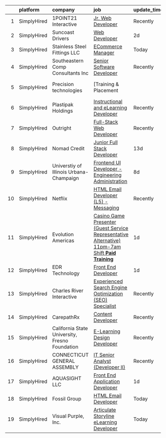 

|    | platform    | company                                        | job                                                                                                                                                                                                                 | update_time   | location                      |
|---:|:------------|:-----------------------------------------------|:--------------------------------------------------------------------------------------------------------------------------------------------------------------------------------------------------------------------|:--------------|:------------------------------|
|  1 | SimplyHired | 1POINT21 Interactive                           | [Jr. Web Developer](https://www.simplyhired.com/job/5pPsVLgB1cD_NG7mvDk7wMao72ov8DkpTvcddGZV16VT_ECoCbhAxQ?q=interactive+developer)                                                                                 | Recently      | San Diego, CA                 |
|  2 | SimplyHired | Suncoast Drivers                               | [Web Developer](https://www.simplyhired.com/job/nVTxco-khZ335pgm0opBIIBu598_scHSO1P6dgwnSqP4ROVY_bjN0Q?q=interactive+developer)                                                                                     | 2d            | Fort Lee, VA                  |
|  3 | SimplyHired | Stainless Steel Fittings LLC                   | [ECommerce Manager](https://www.simplyhired.com/job/K8dcyEN_0qL5C-iazzm99_lE1KcTU4pHwB4f24HSIbgMVvFxZ1M1wA?q=interactive+developer)                                                                                 | Today         | Denver, CO                    |
|  4 | SimplyHired | Southeastern Comp Consultants Inc              | [Senior Software Developer](https://www.simplyhired.com/job/SKO-zgyTNBiGTOf8XEybfW3Qe9S5z8EU2ygEOv3rb0VZQ_LKqLEhQQ?q=interactive+developer)                                                                         | Recently      | King George, VA               |
|  5 | SimplyHired | Precision technologies                         | [Training & Placement || Business Analyst & Quality Analyst](https://www.simplyhired.com/job/gBwl1jPjKbi8RSvBcZz1eU1jZSzcVAGn-vklxSeak_jk3lgKwEDZwA?q=interactive+developer)                                        | 1d            | Remote                        |
|  6 | SimplyHired | Plastipak Holdings                             | [Instructional and eLearning Developer](https://www.simplyhired.com/job/hjdS3XJQopnHmhWrBA-yNroivsIK5fX7HhtouDA2ORKBRUvJwo5tFw?q=interactive+developer)                                                             | Recently      | Plymouth, MI                  |
|  7 | SimplyHired | Outright                                       | [Full-Stack Web Developer](https://www.simplyhired.com/job/5aDQFmL1bd7oJ8fulLDMZ_TtidOXFJ8_mX8cb7hnWZZevwdGUvP2hg?q=interactive+developer)                                                                          | Recently      | Washington, DC                |
|  8 | SimplyHired | Nomad Credit                                   | [Junior Full Stack Developer](https://www.simplyhired.com/job/SEczYmrYI883N6PnXgR_1oudSzLCdR2zNJXxcX4SjLkTU4YHklqWvw?q=interactive+developer)                                                                       | 13d           | Chicago, IL                   |
|  9 | SimplyHired | Universtiy of Illinois Urbana-Champaign        | [Frontend UI Developer - Engineering Administration](https://www.simplyhired.com/job/6deKZdq_GnNJP2cZrP9xYF4WpaPzptwL3n1j-qRquuVfDpqAEFgkag?q=interactive+developer)                                                | 8d            | Urbana, IL                    |
| 10 | SimplyHired | Netflix                                        | [HTML Email Developer (L5) - Messaging](https://www.simplyhired.com/job/1bXVxt5BiO0MD0IViaSIetDkT_fhFoZwnqAbC8nd3-MrVMl4GV84Zg?q=interactive+developer)                                                             | Recently      | Remote                        |
| 11 | SimplyHired | Evolution Americas                             | [Casino Game Presenter (Guest Service Representative Alternative) 11pm-7am Shift **Paid Training**](https://www.simplyhired.com/job/oIt5jskZh8ZiHYohtCx1r2rFIh-8lS8_jYHyFUtoeuyQbI4FR4RuyQ?q=interactive+developer) | 1d            | Atlantic City, NJ +1 location |
| 12 | SimplyHired | EDR Technology                                 | [Front End Developer](https://www.simplyhired.com/job/o1q_fC5khoqArz4EOdHDjCNpGw1yiTOiK-6D8ZgLvo5Y8oQDWEjigA?q=interactive+developer)                                                                               | 1d            | Fairfax, VA                   |
| 13 | SimplyHired | Charles River Interactive                      | [Experienced Search Engine Optimization (SEO) Specialist](https://www.simplyhired.com/job/2P3IU5TZjibQyfY2M80rvV0vZpN6FS3gLWXNp-1ECa9hx2FpJRWJ6g?q=interactive+developer)                                           | Recently      | Lowell, MA                    |
| 14 | SimplyHired | CarepathRx                                     | [Content Developer](https://www.simplyhired.com/job/waUDj-fKQpUPAzt9nBEDoLGk3BdibGGKF1L2YUSQbwCK8t6THkw1lw?q=interactive+developer)                                                                                 | Recently      | Altamonte Springs, FL         |
| 15 | SimplyHired | California State University, Fresno Foundation | [E-Learning Design Developer](https://www.simplyhired.com/job/gIB6pHo13oezwawFLqndIPpOGn_hDmoWCrqZ7K3HGgUXJsmuvlqluw?q=interactive+developer)                                                                       | Recently      | Fresno, CA                    |
| 16 | SimplyHired | CONNECTICUT GENERAL ASSEMBLY                   | [IT Senior Analyst (Developer II)](https://www.simplyhired.com/job/2PRXP1yxUSbWVQbVJ2ZOE1rOb8x-g1wQ4xbBvhIxcWFvs6lS_tuwrA?q=interactive+developer)                                                                  | Recently      | Hartford, CT                  |
| 17 | SimplyHired | AQUASIGHT LLC                                  | [Front End Application Developer](https://www.simplyhired.com/job/03mns0WMYMymF6Qug3K9Pu_qZu9HTJQBT6P5O1rb4KABalsWHtNtmg?q=interactive+developer)                                                                   | 1d            | Remote                        |
| 18 | SimplyHired | Fossil Group                                   | [HTML Email Developer](https://www.simplyhired.com/job/b4j6Kywjg052uFKYaPsUlog7JSs681pCaag6Ekp4rwmaEKwHW0Fgug?q=interactive+developer)                                                                              | Today         | Richardson, TX                |
| 19 | SimplyHired | Visual Purple, Inc.                            | [Articulate Storyline eLearning Developer](https://www.simplyhired.com/job/qcKIiTBwL9glAg9hfV-44DpoJlYx8KKtclplRSBsUriO6WdMr3EjWA?q=interactive+developer)                                                          | Today         | Remote                        |
